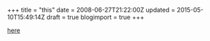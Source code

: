 +++
title = "this"
date = 2008-06-27T21:22:00Z
updated = 2015-05-10T15:49:14Z
draft = true
blogimport = true 
+++

[here](http://mutheringheights.blogspot.com/2008/06/weekend-thoughts-my-spiritual-gifts.html)
